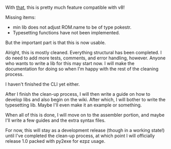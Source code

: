 With [that](https://github.com/logicplace/Imperial/commit/071c4a67a8bd9ea5d8d71a1f5945796847283aef),
 this is pretty much feature compatible with v8!

Missing items:
* min lib does not adjust ROM.name to be of type pokestr.
* Typesetting functions have not been implemented.

But the important part is that this is now usable.

Alright, this is mostly cleaned. Everything structural has been completed. I do
 need to add more tests, comments, and error handling, however. Anyone who wants
 to write a lib for this may start now. I will make the documentation for doing
 so when I'm happy with the rest of the cleaning process.

I haven't finished the CLI yet either.

After I finish the clean-up process, I will then write a guide on how to develop
 libs and also begin on the wiki. After which, I will bother to write the
 typesetting lib. Maybe I'll even make it an example or something.

When all of this is done, I will move on to the assembler portion, and maybe
 I'll write a few guides and the extra syntax files.

For now, this will stay as a development release (though in a working state!)
 until I've completed the clean-up process, at which point I will officially
 release 1.0 packed with py2exe for ezpz usage.
